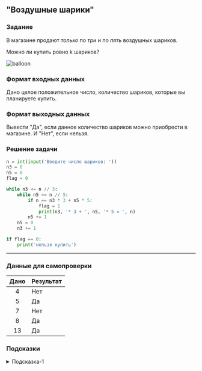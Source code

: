 ## "Воздушные шарики"

### Задание

В магазине продают *только* по *три* и по *пять* воздушных шариков.

Можно ли купить ровно k шариков?

![balloon](img/balloon.png)

### Формат входных данных

Дано целое положительное число, количество шариков, которые вы планируете купить.

### Формат выходных данных

Вывести "Да", если данное количество шариков можно приобрести в магазине. И "Нет", если нельзя.

### Решение задачи

```python
n = int(input('Введите число шариков: '))
n3 = 0
n5 = 0
flag = 0

while n3 <= n // 3:
    while n5 <= n // 5:
        if n == n3 * 3 + n5 * 5:
            flag = 1
            print(n3, '* 3 + ', n5, '* 5 = ', n)
        n5 += 1
    n5 = 0
    n3 += 1

if flag == 0:
    print('нельзя купить')
```

---

### Данные для самопроверки


| Дано | Результат |
| :--------: | -------------------- |
|    4    | Нет             |
|    5    | Да               |
|    7    | Нет             |
|    8    | Да               |
|    13    | Да               |

### Подсказки

<details>
<summary>Подсказка-1</summary>
Возьмите все значения покупаемых шариков(k) от 1 до 20 и проанализируйте результат
</details>
